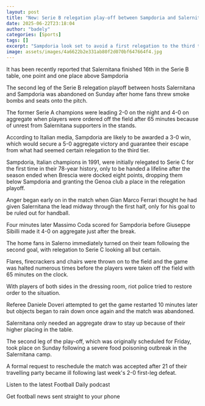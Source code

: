 ```yaml
---
layout: post
title: "New: Serie B relegation play-off between Sampdoria and Salernitana abandoned"
date: 2025-06-22T23:18:04
author: "badely"
categories: [Sports]
tags: []
excerpt: "Sampdoria look set to avoid a first relegation to the third tier of Italian football despite their relegation play-off against Salernitana being aband"
image: assets/images/4a6622b2e331ab80f2d070bf647664f4.jpg
---
```


It has been recently reported that Salernitana finished 16th in the Serie B table, one point and one place above Sampdoria

The second leg of the Serie B relegation playoff between hosts Salernitana and Sampdoria was abandoned on Sunday after home fans threw smoke bombs and seats onto the pitch.

The former Serie A champions were leading 2-0 on the night and 4-0 on aggregate when players were ordered off the field after 65 minutes because of unrest from Salernitana supporters in the stands.

According to Italian media, Sampdoria are likely to be awarded a 3-0 win, which would secure a 5-0 aggregate victory and guarantee their escape from what had seemed certain relegation to the third tier.

Sampdoria, Italian champions in 1991, were initially relegated to Serie C for the first time in their 78-year history, only to be handed a lifeline after the season ended when Brescia were docked eight points, dropping them below Sampdoria and granting the Genoa club a place in the relegation playoff.

Anger began early on in the match when Gian Marco Ferrari thought he had given Salernitana the lead midway through the first half, only for his goal to be ruled out for handball.

Four minutes later Massimo Coda scored for Sampdoria before Giuseppe Sibilli made it 4-0 on aggregate just after the break.

The home fans in Salerno immediately turned on their team following the second goal, with relegation to Serie C looking all but certain.

Flares, firecrackers and chairs were thrown on to the field and the game was halted numerous times before the players were taken off the field with 65 minutes on the clock.

With players of both sides in the dressing room, riot police tried to restore order to the situation.

Referee Daniele Doveri attempted to get the game restarted 10 minutes later but objects began to rain down once again and the match was abandoned.

Salernitana only needed an aggregate draw to stay up because of their higher placing in the table.

The second leg of the play-off, which was originally scheduled for Friday, took place on Sunday following a severe food poisoning outbreak in the Salernitana camp.

A formal request to reschedule the match was accepted after 21 of their travelling party became ill following last week's 2-0 first-leg defeat.

Listen to the latest Football Daily podcast

Get football news sent straight to your phone

